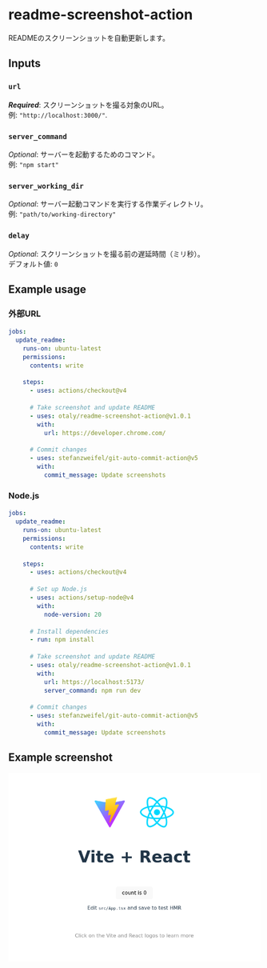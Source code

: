 # readme-screenshot-action

READMEのスクリーンショットを自動更新します。

## Inputs

### `url`

***Required***: スクリーンショットを撮る対象のURL。  
例: `"http://localhost:3000/"`.

### `server_command`
*Optional*: サーバーを起動するためのコマンド。  
例: `"npm start"`

### `server_working_dir`
*Optional*: サーバー起動コマンドを実行する作業ディレクトリ。  
例: `"path/to/working-directory"`

### `delay`
*Optional*: スクリーンショットを撮る前の遅延時間（ミリ秒）。  
デフォルト値: `0`

## Example usage

### 外部URL
```yaml
jobs:
  update_readme:
    runs-on: ubuntu-latest
    permissions:
      contents: write

    steps:
      - uses: actions/checkout@v4

      # Take screenshot and update README
      - uses: otaly/readme-screenshot-action@v1.0.1
        with:
          url: https://developer.chrome.com/

      # Commit changes
      - uses: stefanzweifel/git-auto-commit-action@v5
        with:
          commit_message: Update screenshots
```

### Node.js
```yaml
jobs:
  update_readme:
    runs-on: ubuntu-latest
    permissions:
      contents: write

    steps:
      - uses: actions/checkout@v4

      # Set up Node.js
      - uses: actions/setup-node@v4
        with:
          node-version: 20

      # Install dependencies
      - run: npm install

      # Take screenshot and update README
      - uses: otaly/readme-screenshot-action@v1.0.1
        with:
          url: https://localhost:5173/
          server_command: npm run dev

      # Commit changes
      - uses: stefanzweifel/git-auto-commit-action@v5
        with:
          commit_message: Update screenshots
```

## Example screenshot
<!-- [README-SCREENSHOT-BEGIN] -->
![http://localhost:5173/](__screenshots__/79ed307.png)
<!-- [README-SCREENSHOT-END] -->